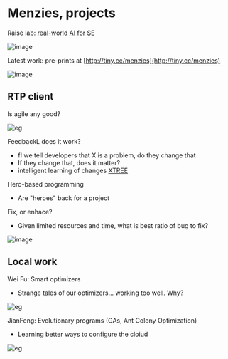 # Menzies, projects

Raise lab: [real-world AI for SE](http://ai4se.net/)

![image](https://cloud.githubusercontent.com/assets/29195/26688086/b1bc9ce2-46bf-11e7-98ab-4f75380b3677.png)

Latest work: pre-prints at [http://tiny.cc/menzies](http://tiny.cc/menzies)

![image](https://cloud.githubusercontent.com/assets/29195/26688608/2053c670-46c1-11e7-8a0a-1207e21abdb3.png)

## RTP client

Is agile any good?

![eg](http://ekiy5aot90-flywheel.netdna-ssl.com/wp-content/uploads/2013/07/segue-blog-waterfall-vs-agile-which-is-right-development-methodology-for-your-project.png)

FeedbackL does it work?

- fI we tell developers that X is a problem, do they change that
- If they change that, does it matter?
- intelligent learning of changes [XTREE](https://arxiv.org/pdf/1609.03614)

Hero-based programming

- Are "heroes" back for a project

Fix, or enhace?

- Given limited resources and time, what is best ratio of bug to fix?

![image](https://cloud.githubusercontent.com/assets/29195/26687661/53b8aac4-46be-11e7-9893-ea2e5c0b36ee.png)


## Local work

Wei Fu: Smart optimizers

- Strange tales of our optimizers... working too well. Why?

![eg](https://i.ytimg.com/vi/tNAIHEse7Ms/maxresdefault.jpg)

JianFeng: Evolutionary programs (GAs, Ant Colony Optimization)

- Learning better ways to configure the cloiud

![eg](https://upload.wikimedia.org/wikipedia/commons/thumb/a/af/Aco_branches.svg/2000px-Aco_branches.svg.png)
